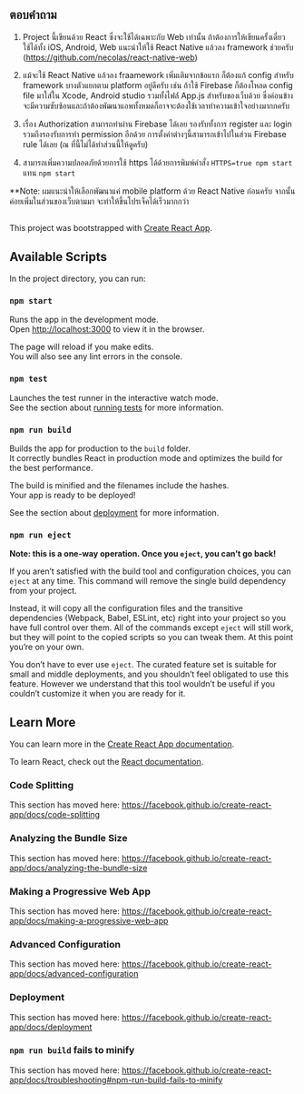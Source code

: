 




## ตอบคำถาม

1. Project นี้เขียนด้วย React ซึ่งจะใช้ได้เฉพาะกับ Web เท่านั้น ถ้าต้องการให้เขียนครั้งเดี่ยวใช้ได้ทั้ง iOS, Android, Web แนะนำให้ใช้ React Native แล้วลง framework ช่วยครับ (https://github.com/necolas/react-native-web)

2. แม้จะใช้ React Native แล้วลง fraamework เพิ่มเติมจากข้อแรก ก็ต้องแก้ config สำหรับ framework บางตัวแยกตาม platform อยู่ดีครับ เช่น ถ้าใช้ Firebase ก็ต้องโหลด config file มาใส่ใน Xcode, Android studio รวมทั้งไฟล์์ App.js สำหรับของเว็บด้วย ซึ่งค่อนข้างจะมีความซับซ้อนและถ้าต้องพัฒนาแอพทั้งหมดก็อาจจะต้องใช้เวลาทำความเข้าใจอย่างมากกครับ

3. เรื่อง Authorization สามารถทำผ่าน Firebase ได้เลย รองรับทั้งการ register และ login รวมถึงรองรับการทำ permission อีกด้วย การตั้งค่าต่างๆนี้สามารถเข้าไปในส่วน Firebase rule ได้เลย (ณ ที่นี้ไม่ได้ทำส่วนนี้ให้ดูครับ)

4. สามารถเพิ่มความปลอดภัยด้วยการใช้ https ได้ด้วยการพิมพ์คำสั่ง `HTTPS=true npm start` แทน `npm start`

**Note: ผมแนะนำให้เลือกพัฒนาแค่ mobile platform ด้วย React Native ก่อนครับ จากนั้นค่อยเพิ่มในส่วนของเว็บตามมา จะทำให้ขึ้นโปรเจ็คได้เร็วมากกว่า

##


This project was bootstrapped with [Create React App](https://github.com/facebook/create-react-app).

## Available Scripts

In the project directory, you can run:

### `npm start`

Runs the app in the development mode.<br>
Open [http://localhost:3000](http://localhost:3000) to view it in the browser.

The page will reload if you make edits.<br>
You will also see any lint errors in the console.

### `npm test`

Launches the test runner in the interactive watch mode.<br>
See the section about [running tests](https://facebook.github.io/create-react-app/docs/running-tests) for more information.

### `npm run build`

Builds the app for production to the `build` folder.<br>
It correctly bundles React in production mode and optimizes the build for the best performance.

The build is minified and the filenames include the hashes.<br>
Your app is ready to be deployed!

See the section about [deployment](https://facebook.github.io/create-react-app/docs/deployment) for more information.

### `npm run eject`

**Note: this is a one-way operation. Once you `eject`, you can’t go back!**

If you aren’t satisfied with the build tool and configuration choices, you can `eject` at any time. This command will remove the single build dependency from your project.

Instead, it will copy all the configuration files and the transitive dependencies (Webpack, Babel, ESLint, etc) right into your project so you have full control over them. All of the commands except `eject` will still work, but they will point to the copied scripts so you can tweak them. At this point you’re on your own.

You don’t have to ever use `eject`. The curated feature set is suitable for small and middle deployments, and you shouldn’t feel obligated to use this feature. However we understand that this tool wouldn’t be useful if you couldn’t customize it when you are ready for it.

## Learn More

You can learn more in the [Create React App documentation](https://facebook.github.io/create-react-app/docs/getting-started).

To learn React, check out the [React documentation](https://reactjs.org/).

### Code Splitting

This section has moved here: https://facebook.github.io/create-react-app/docs/code-splitting

### Analyzing the Bundle Size

This section has moved here: https://facebook.github.io/create-react-app/docs/analyzing-the-bundle-size

### Making a Progressive Web App

This section has moved here: https://facebook.github.io/create-react-app/docs/making-a-progressive-web-app

### Advanced Configuration

This section has moved here: https://facebook.github.io/create-react-app/docs/advanced-configuration

### Deployment

This section has moved here: https://facebook.github.io/create-react-app/docs/deployment

### `npm run build` fails to minify

This section has moved here: https://facebook.github.io/create-react-app/docs/troubleshooting#npm-run-build-fails-to-minify
